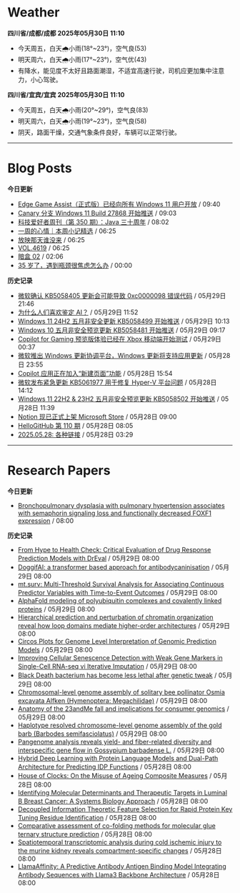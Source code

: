 # Weather
<!--qweather:start-->
**四川省/成都/成都 2025年05月30日 11:10**
- 今天周五，白天🌧️小雨(18°~23°)，空气良(53)
- 明天周六，白天🌧️小雨(17°~23°)，空气优(43)
- 有降水，能见度不太好且路面潮湿，不适宜高速行驶，司机应更加集中注意力，小心驾驶。

**四川省/宜宾/宜宾 2025年05月30日 11:10**
- 今天周五，白天🌧️小雨(20°~29°)，空气良(83)
- 明天周六，白天🌧️小雨(19°~23°)，空气良(58)
- 阴天，路面干燥，交通气象条件良好，车辆可以正常行驶。
<!--qweather:end-->
---
# Blog Posts
<!--rss-blogs:start-->
**今日更新**
- [Edge Game Assist（正式版）已经向所有 Windows 11 用户开放](https://windiscover.com/posts/edge-game-assist-is-now-available-to-every-windows-11-user.html) / 09:40
- [Canary 分支 Windows 11 Build 27868 开始推送](https://windiscover.com/posts/windows-11-build-27868.html) / 09:03
- [科技爱好者周刊（第 350 期）：Java 三十周年](http://www.ruanyifeng.com/blog/2025/05/weekly-issue-350.html) / 08:02
- [一周的心情｜本周小记精选](http://m.wufazhuce.com/question/4379) / 06:25
- [放映那天谁没来](http://m.wufazhuce.com/article/6810) / 06:25
- [VOL.4619](http://m.wufazhuce.com/one/4769) / 06:25
- [暗盒 02](https://ameow.xyz/archives/film-roll-02) / 02:06
- [35 岁了，遇到瓶颈很焦虑怎么办](https://manateelazycat.github.io/2025/05/30/35-year/) / 00:00

**历史记录**
- [微软确认 KB5058405 更新会可能导致 0xc0000098 错误代码](https://windiscover.com/posts/kb5058405-might-fail-to-install-with-recovery-error-0xc0000098.html) / 05月29日 21:46
- [为什么人们喜欢鉴定 AI？](https://1q43.blog/post/11260/) / 05月29日 11:52
- [Windows 11 24H2 五月非安全更新 KB5058499 开始推送](https://windiscover.com/posts/windows-11-24h2-non-security-preview-update-kb5058499.html) / 05月29日 10:13
- [Windows 10 五月非安全预览更新 KB5058481 开始推送](https://windiscover.com/posts/windows-1o-may-2025-non-security-update-kb5058481.html) / 05月29日 09:17
- [Copilot for Gaming 预览版体验已经在 Xbox 移动端开始测试](https://windiscover.com/posts/xbox-mobile-app-copilot-for-gaming-preview.html) / 05月29日 00:37
- [微软推出 Windows 更新协调平台，Windows 更新将支持应用更新](https://windiscover.com/posts/windows-update-orchestration-platform-a-unified-future-for-app-updates-on-windows.html) / 05月28日 23:55
- [Copilot 应用正在加入“新建页面”功能](https://windiscover.com/posts/copilot-app-new-pages-copilot-pages.html) / 05月28日 15:54
- [微软发布紧急更新 KB5061977 用于修复 Hyper-V 平台问题](https://windiscover.com/posts/oob-update-kb5061977-for-windows-11-24h2-and-server-2025.html) / 05月28日 14:12
- [Windows 11 22H2 & 23H2 五月非安全预览更新 KB5058502 开始推送](https://windiscover.com/posts/windows-11-23h2-may-2025-non-security-update-kb5058502.html) / 05月28日 11:39
- [Notion 现已正式上架 Microsoft Store](https://windiscover.com/posts/notion-is-now-available-in-microsoft-store.html) / 05月28日 09:00
- [HelloGitHub 第 110 期](https://hellogithub.com/periodical/volume/110) / 05月28日 08:05
- [2025.05.28: 各种链接](https://www.owenyoung.com/blog/journals/2025-05-28/) / 05月28日 03:29
<!--rss-blogs:end-->
---
# Research Papers
<!--rss-papers:start-->
**今日更新**
- [Bronchopulmonary dysplasia with pulmonary hypertension associates with semaphorin signaling loss and functionally decreased FOXF1 expression](https://www.nature.com/articles/s41467-025-60371-7) / 08:00

**历史记录**
- [From Hype to Health Check: Critical Evaluation of Drug Response Prediction Models with DrEval](https://www.biorxiv.org/content/10.1101/2025.05.26.655288v1?rss=1) / 05月29日 08:00
- [DoggifAI: a transformer based approach for antibodycaninisation](https://www.biorxiv.org/content/10.1101/2025.05.28.656573v1?rss=1) / 05月29日 08:00
- [mt.surv: Multi-Threshold Survival Analysis for Associating Continuous Predictor Variables with Time-to-Event Outcomes](https://www.biorxiv.org/content/10.1101/2025.05.29.656703v1?rss=1) / 05月29日 08:00
- [AlphaFold modeling of polyubiquitin complexes and covalently linked proteins](https://www.biorxiv.org/content/10.1101/2025.05.27.656350v1?rss=1) / 05月29日 08:00
- [Hierarchical prediction and perturbation of chromatin organization reveal how loop domains mediate higher-order architectures](https://www.biorxiv.org/content/10.1101/2025.05.25.656045v1?rss=1) / 05月29日 08:00
- [Circos Plots for Genome Level Interpretation of Genomic Prediction Models](https://www.biorxiv.org/content/10.1101/2025.05.25.656055v1?rss=1) / 05月29日 08:00
- [Improving Cellular Senescence Detection with Weak Gene Markers in Single-Cell RNA-seq vi Iterative Imputation](https://www.biorxiv.org/content/10.1101/2025.05.25.656048v1?rss=1) / 05月29日 08:00
- [Black Death bacterium has become less lethal after genetic tweak](https://www.nature.com/articles/d41586-025-01687-8) / 05月29日 08:00
- [Chromosomal-level genome assembly of solitary bee pollinator Osmia excavata Alfken (Hymenoptera: Megachilidae)](https://www.nature.com/articles/s41597-025-05080-y) / 05月29日 08:00
- [Anatomy of the 23andMe fall and implications for consumer genomics](https://www.nature.com/articles/s41587-025-02683-z) / 05月29日 08:00
- [Haplotype resolved chromosome-level genome assembly of the gold barb (Barbodes semifasciolatus)](https://www.nature.com/articles/s41597-025-05178-3) / 05月29日 08:00
- [Pangenome analysis reveals yield- and fiber-related diversity and interspecific gene flow in Gossypium barbadense L.](https://www.nature.com/articles/s41467-025-60254-x) / 05月29日 08:00
- [Hybrid Deep Learning with Protein Language Models and Dual-Path Architecture for Predicting IDP Functions](https://www.biorxiv.org/content/10.1101/2025.05.25.655984v1?rss=1) / 05月28日 08:00
- [House of Clocks: On the Misuse of Ageing Composite Measures](https://www.biorxiv.org/content/10.1101/2025.05.24.655934v1?rss=1) / 05月28日 08:00
- [Identifying Molecular Determinants and Therapeutic Targets in Luminal B Breast Cancer: A Systems Biology Approach](https://www.biorxiv.org/content/10.1101/2025.05.25.656027v1?rss=1) / 05月28日 08:00
- [Decoupled Information Theoretic Feature Selection for Rapid Protein Key Tuning Residue Identification](https://www.biorxiv.org/content/10.1101/2025.05.28.653817v1?rss=1) / 05月28日 08:00
- [Comparative assessment of co-folding methods for molecular glue ternary structure prediction](https://www.biorxiv.org/content/10.1101/2025.05.25.655997v1?rss=1) / 05月28日 08:00
- [Spatiotemporal transcriptomic analysis during cold ischemic injury to the murine kidney reveals compartment-specific changes](https://www.biorxiv.org/content/10.1101/2025.05.25.654911v1?rss=1) / 05月28日 08:00
- [LlamaAffinity: A Predictive Antibody Antigen Binding Model Integrating Antibody Sequences with Llama3 Backbone Architecture](https://www.biorxiv.org/content/10.1101/2025.05.28.653051v1?rss=1) / 05月28日 08:00
<!--rss-papers:end-->
